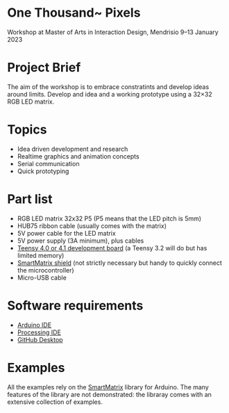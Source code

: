 # One Thousand~ Pixels
Workshop at Master of Arts in Interaction Design, Mendrisio
9–13 January 2023

# Project Brief
The aim of the workshop is to embrace constratints and develop ideas around limits. 
Develop and idea and a working prototype using a 32×32 RGB LED matrix. 

# Topics
- Idea driven development and research 
- Realtime graphics and animation concepts 
- Serial communication 
- Quick prototyping 

# Part list
- RGB LED matrix 32x32 P5 (P5 means that the LED pitch is 5mm)
- HUB75 ribbon cable (usually comes with the matrix)
- 5V power cable for the LED matrix
- 5V power supply (3A minimum), plus cables
- [Teensy 4.0 or 4.1 development board](https://www.pjrc.com/teensy/) (a Teensy 3.2 will do but has limited memory)
- [SmartMatrix shield](https://docs.pixelmatix.com/SmartMatrix/) (not strictly necessary but handy to quickly connect the microcontroller)
- Micro-USB cable

# Software requirements
- [Arduino IDE](https://www.arduino.cc/en/Main/Software) 
- [Processing IDE](https://www.processing.org/download/)
- [GitHub Desktop](https://desktop.github.com)

# Examples
All the examples rely on the [SmartMatrix](https://github.com/pixelmatix/SmartMatrix) library for Arduino.
The many features of the library are not demonstrated: the libraray comes with an extensive collection of examples.

